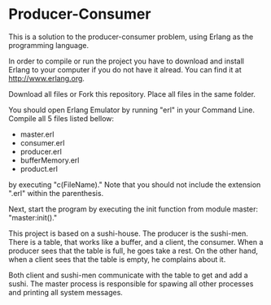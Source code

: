 # Producer-Consumer
This is a solution to the producer-consumer problem, using Erlang as the programming language.

In order to compile or run the project you have to download and install Erlang to your computer if you do not have it alread. You can find it at http://www.erlang.org.

Download all files or Fork this repository. Place all files in the same folder.

You should open Erlang Emulator by running "erl" in your Command Line. Compile all 5 files listed bellow:
 - master.erl
 - consumer.erl
 - producer.erl
 - bufferMemory.erl
 - product.erl
 
by executing "c(FileName)." Note that you should not include the extension ".erl" within the parenthesis.

Next, start the program by executing the init function from module master: "master:init()."

This project is based on a sushi-house. The producer is the sushi-men. There is a table, that works like a buffer, and a client, the consumer. When a producer sees that the table is full, he goes take a rest. On the other hand, when a client sees that the table is empty, he complains about it. 

Both client and sushi-men communicate with the table to get and add a sushi. The master process is responsible for spawing all other processes and printing all system messages.
